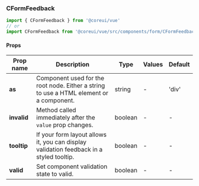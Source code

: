 ### CFormFeedback

```jsx
import { CFormFeedback } from '@coreui/vue'
// or
import CFormFeedback from '@coreui/vue/src/components/form/CFormFeedback'
```

#### Props

| Prop name   | Description                                                                             | Type    | Values | Default |
| ----------- | --------------------------------------------------------------------------------------- | ------- | ------ | ------- |
| **as**      | Component used for the root node. Either a string to use a HTML element or a component. | string  | -      | 'div'   |
| **invalid** | Method called immediately after the `value` prop changes.                               | boolean | -      | -       |
| **tooltip** | If your form layout allows it, you can display validation feedback in a styled tooltip. | boolean | -      | -       |
| **valid**   | Set component validation state to valid.                                                | boolean | -      | -       |
